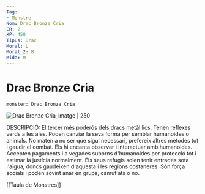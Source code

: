 ```yaml
---
Tag:
- Monstre
Nom: Drac Bronze Cria
CR: 2
XP: 450
Tipus: Drac
Moral: L
Moral_2: B
Mida: M
---
```

# Drac Bronze Cria

```statblock
monster: Drac Bronze Cria
```

![Drac Bronze Cria_imatge | 250](https://www.dndbeyond.com/avatars/thumbnails/16/492/1000/1000/636376306909593829.jpeg)

DESCRIPCIÓ: 
El tercer més poderós dels dracs metàl·lics. Tenen reflexes verds a les ales. Poden canviar la seva forma per semblar humanoides o animals. No maten a no ser que sigui necessari, prefereix altres mètodes tot i gaudir el combat. Els hi encanta observar i interactuar amb humanoides. Accepten pagaments i a vegades suborns d'humanoides per protecció tot i estimar la justícia normalment. Els seus refugis solen tenir entrades sota l'aigua, doncs gaudeixen d'aquesta i les regions costaneres. Són força socials i poden sovint anar en grups, camuflats o no.

[[Taula de Monstres]]
